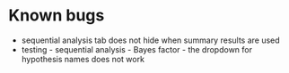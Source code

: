 # Known bugs

- sequential analysis tab does not hide when summary results are used
- testing - sequential analysis - Bayes factor - the dropdown for hypothesis names does not work